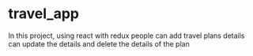# travel_app
In this project, using react with redux people can add travel plans details can update the details and delete the details of the plan
